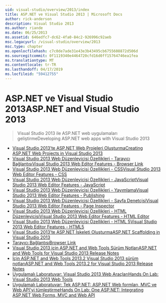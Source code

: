 ```yaml
---
uid: visual-studio/overview/2013/index
title: ASP.NET ve Visual Studio 2013 | Microsoft Docs
author: rick-anderson
description: Visual Studio 2013
ms.author: riande
ms.date: 06/25/2013
ms.assetid: 646edfc7-dc62-4fa0-84c2-926996c92aeb
msc.legacyurl: /visual-studio/overview/2013
msc.type: chapter
ms.openlocfilehash: c7c0de7ade31e43e3b43495cb6755608872d506d
ms.sourcegitcommit: 0f1119340e4464720cfd16d0ff15764746ea1fea
ms.translationtype: MT
ms.contentlocale: tr-TR
ms.lasthandoff: 04/17/2019
ms.locfileid: "59412755"
---
```

# <a name="aspnet-and-visual-studio-2013"></a><span data-ttu-id="cec45-103">ASP.NET ve Visual Studio 2013</span><span class="sxs-lookup"><span data-stu-id="cec45-103">ASP.NET and Visual Studio 2013</span></span>

> <span data-ttu-id="cec45-104">Visual Studio 2013 ile ASP.NET web uygulamaları geliştirme</span><span class="sxs-lookup"><span data-stu-id="cec45-104">Developing ASP.NET web apps with Visual Studio 2013</span></span>


- [<span data-ttu-id="cec45-105">Visual Studio 2013’te ASP.NET Web Projeleri Oluşturma</span><span class="sxs-lookup"><span data-stu-id="cec45-105">Creating ASP.NET Web Projects in Visual Studio 2013</span></span>](creating-web-projects-in-visual-studio.md)
- [<span data-ttu-id="cec45-106">Visual Studio 2013 Web Düzenleyicisi Özellikleri - Tarayıcı Bağlantısı</span><span class="sxs-lookup"><span data-stu-id="cec45-106">Visual Studio 2013 Web Editor Features - Browser Link</span></span>](visual-studio-2013-web-editor-features-browser-link.md)
- [<span data-ttu-id="cec45-107">Visual Studio 2013 Web Düzenleyicisi Özellikleri - CSS</span><span class="sxs-lookup"><span data-stu-id="cec45-107">Visual Studio 2013 Web Editor Features - CSS</span></span>](visual-studio-2013-web-editor-features-css.md)
- [<span data-ttu-id="cec45-108">Visual Studio 2013 Web Düzenleyicisi Özellikleri - JavaScript</span><span class="sxs-lookup"><span data-stu-id="cec45-108">Visual Studio 2013 Web Editor Features - JavaScript</span></span>](visual-studio-2013-web-editor-features-javascript.md)
- [<span data-ttu-id="cec45-109">Visual Studio 2013 Web Düzenleyicisi Özellikleri - Yayımlama</span><span class="sxs-lookup"><span data-stu-id="cec45-109">Visual Studio 2013 Web Editor Features - Publishing</span></span>](visual-studio-2013-web-editor-features-publishing.md)
- [<span data-ttu-id="cec45-110">Visual Studio 2013 Web Düzenleyicisi Özellikleri - Sayfa Denetçisi</span><span class="sxs-lookup"><span data-stu-id="cec45-110">Visual Studio 2013 Web Editor Features - Page Inspector</span></span>](visual-studio-2013-web-editor-features-page-inspector.md)
- [<span data-ttu-id="cec45-111">Visual Studio 2013 Web Düzenleyicisi Özellikleri - HTML Düzenleyicisi</span><span class="sxs-lookup"><span data-stu-id="cec45-111">Visual Studio 2013 Web Editor Features - HTML Editor</span></span>](visual-studio-2013-web-editor-features-html-editor.md)
- [<span data-ttu-id="cec45-112">Visual Studio 2013 Web Düzenleyicisi Özellikleri - HTML 5</span><span class="sxs-lookup"><span data-stu-id="cec45-112">Visual Studio 2013 Web Editor Features - HTML5</span></span>](visual-studio-2013-web-editor-features-html5.md)
- [<span data-ttu-id="cec45-113">Visual Studio 2013’te ASP.NET İskeleti Oluşturma</span><span class="sxs-lookup"><span data-stu-id="cec45-113">ASP.NET Scaffolding in Visual Studio 2013</span></span>](aspnet-scaffolding-overview.md)
- [<span data-ttu-id="cec45-114">Tarayıcı Bağlantısı</span><span class="sxs-lookup"><span data-stu-id="cec45-114">Browser Link</span></span>](using-browser-link.md)
- [<span data-ttu-id="cec45-115">Visual Studio 2013 için ASP.NET and Web Tools Sürüm Notları</span><span class="sxs-lookup"><span data-stu-id="cec45-115">ASP.NET and Web Tools for Visual Studio 2013 Release Notes</span></span>](release-notes.md)
- [<span data-ttu-id="cec45-116">İçin ASP.NET and Web Tools 2013.2 Visual Studio 2013 sürüm notları</span><span class="sxs-lookup"><span data-stu-id="cec45-116">ASP.NET and Web Tools 2013.2 for Visual Studio 2013 Release Notes</span></span>](aspnet-and-web-tools-20132-preview-for-visual-studio-2013-release-notes.md)
- [<span data-ttu-id="cec45-117">Uygulamalı Laboratuvar: Visual Studio 2013 Web Araçları</span><span class="sxs-lookup"><span data-stu-id="cec45-117">Hands On Lab: Visual Studio 2013 Web Tools</span></span>](visual-studio-2013-web-tools.md)
- [<span data-ttu-id="cec45-118">Uygulamalı Laboratuvar: Tek ASP.NET: ASP.NET Web formları, MVC ve Web API'yi tümleştirme</span><span class="sxs-lookup"><span data-stu-id="cec45-118">Hands On Lab: One ASP.NET: Integrating ASP.NET Web Forms, MVC and Web API</span></span>](one-aspnet-integrating-aspnet-web-forms-mvc-and-web-api.md)
